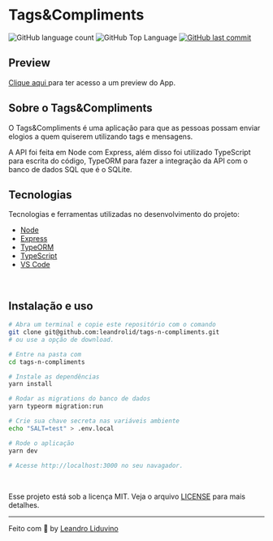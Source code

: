 # Tags&Compliments

<p>
  
  <img alt="GitHub language count" src="https://img.shields.io/github/languages/count/leandrolid/tags-n-compliments?color=6E40C9&style=flat-square">
  <img alt="GitHub Top Language" src="https://img.shields.io/github/languages/top/leandrolid/tags-n-compliments?color=6E40C9&style=flat-square">
  <a href="https://github.com/leandrolid/tags-n-compliments/commits/main">
    <img alt="GitHub last commit" src="https://img.shields.io/github/last-commit/leandrolid/tags-n-compliments?color=6E40C9&style=flat-square">
  </a>
</p>

## Preview

<a title="Devcastr" href="/" >Clique aqui </a> para ter acesso a um  preview do App. <br>

## Sobre o Tags&Compliments

O Tags&Compliments é uma aplicação para que as pessoas possam enviar elogios a quem quiserem utilizando tags e mensagens.

A API foi feita em Node com Express, além disso foi utilizado TypeScript para escrita do código, TypeORM para fazer a integração da API com o banco de dados SQL que é o SQLite.


## Tecnologias

Tecnologias e ferramentas utilizadas no desenvolvimento do projeto:

- [Node](https://nodejs.org/en/)
- [Express](https://expressjs.com/pt-br/)
- [TypeORM](https://typeorm.io/#/)
- [TypeScript](https://www.typescriptlang.org/)
- [VS Code](https://code.visualstudio.com/)

<br>

## Instalação e uso

```bash
# Abra um terminal e copie este repositório com o comando
git clone git@github.com:leandrolid/tags-n-compliments.git
# ou use a opção de download.

# Entre na pasta com 
cd tags-n-compliments

# Instale as dependências
yarn install

# Rodar as migrations do banco de dados
yarn typeorm migration:run

# Crie sua chave secreta nas variáveis ambiente
echo "SALT=test" > .env.local

# Rode o aplicação
yarn dev

# Acesse http://localhost:3000 no seu navagador.
```

<br>

Esse projeto está sob a licença MIT. Veja o arquivo [LICENSE](/LICENSE) para mais detalhes.

---

Feito com :purple_heart: by [Leandro Liduvino](https://github.com/leandrolid)
